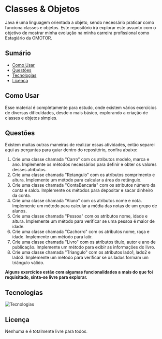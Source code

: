 # Classes & Objetos
Java é uma linguagem orientada a objeto, sendo necessário praticar como funciona classes e objetos. Este repositório irá explorar este assunto com o objetivo de mostrar minha evolução na minha carreira profissional como Estagiário da OMOTOR.

## Sumário

- [Como Usar](#como-usar)
- [Questões](#questões)
- [Tecnologias](#tecnologias)
- [Licença](#licença)

## Como Usar
Esse material é completamente para estudo, onde existem vários exercícios de diversas dificuldades, desde o mais básico, explorando a criação de classes e objetos simples.

## Questões
Existem muitas outras maneiras de realizar essas atividades, então separei aqui as perguntas para guiar dentro do repositório, confira abaixo:

1) Crie uma classe chamada "Carro" com os atributos modelo, marca e ano. Implemente os métodos necessários para definir e obter os valores desses atributos.
2) Crie uma classe chamada "Retangulo" com os atributos comprimento e altura. Implemente um método para calcular a área do retângulo.
3) Crie uma classe chamada "ContaBancaria" com os atributos número da conta e saldo. Implemente os métodos para depositar e sacar dinheiro da conta.
4) Crie uma classe chamada "Aluno" com os atributos nome e nota. Implemente um método para calcular a média das notas de um grupo de alunos.
5) Crie uma classe chamada "Pessoa" com os atributos nome, idade e altura. Implemente um método para verificar se uma pessoa é maior de idade.
6) Crie uma classe chamada "Cachorro" com os atributos nome, raça e idade. Implemente um método para latir.
7) Crie uma classe chamada "Livro" com os atributos título, autor e ano de publicação. Implemente um método para exibir as informações do livro.
8) Crie uma classe chamada "Triangulo" com os atributos lado1, lado2 e lado3. Implemente um método para verificar se os lados formam um triângulo válido.

**Alguns exercícios estão com algumas funcionalidades a mais do que foi requisitado, sinta-se livre para explorar.**

## Tecnologias

![Tecnologias](https://skillicons.dev/icons?i=java)

## Licença
Nenhuma e é totalmente livre para todos.
